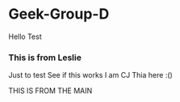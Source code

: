 # Geek-Group-D
Hello Test

### This is from Leslie 
Just to test
See if this works
I am CJ Thia here :()

THIS IS FROM THE MAIN